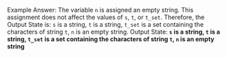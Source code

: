 Example Answer:
The variable `n` is assigned an empty string. This assignment does not affect the values of `s`, `t`, or `t_set`. Therefore, the Output State is: `s` is a string, `t` is a string, `t_set` is a set containing the characters of string `t`, `n` is an empty string.
Output State: **`s` is a string, `t` is a string, `t_set` is a set containing the characters of string `t`, `n` is an empty string**